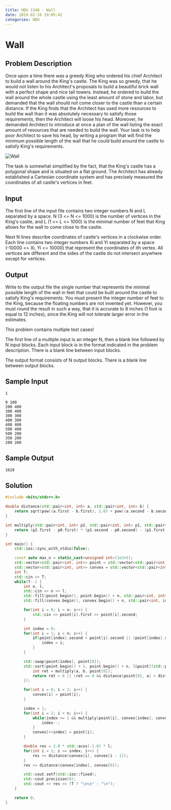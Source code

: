 ```yaml
---
title: HDU 1348 - Wall
date: 2019-02-16 19:05:42
categories: HDU
---
```

# Wall

<!--more-->

## Problem Description

Once upon a time there was a greedy King who ordered his chief Architect to build a wall around the King's castle. The King was so greedy, that he would not listen to his Architect's proposals to build a beautiful brick wall with a perfect shape and nice tall towers. Instead, he ordered to build the wall around the whole castle using the least amount of stone and labor, but demanded that the wall should not come closer to the castle than a certain distance. If the King finds that the Architect has used more resources to build the wall than it was absolutely necessary to satisfy those requirements, then the Architect will loose his head. Moreover, he demanded Architect to introduce at once a plan of the wall listing the exact amount of resources that are needed to build the wall.
Your task is to help poor Architect to save his head, by writing a program that will find the minimum possible length of the wall that he could build around the castle to satisfy King's requirements.

![Wall](http://acm.hdu.edu.cn/data/images/1348-1.gif)

The task is somewhat simplified by the fact, that the King's castle has a polygonal shape and is situated on a flat ground. The Architect has already established a Cartesian coordinate system and has precisely measured the coordinates of all castle's vertices in feet.

## Input

The first line of the input file contains two integer numbers N and L separated by a space. N (3 <= N <= 1000) is the number of vertices in the King's castle, and L (1 <= L <= 1000) is the minimal number of feet that King allows for the wall to come close to the castle.

Next N lines describe coordinates of castle's vertices in a clockwise order. Each line contains two integer numbers Xi and Yi separated by a space (-10000 <= Xi, Yi <= 10000) that represent the coordinates of ith vertex. All vertices are different and the sides of the castle do not intersect anywhere except for vertices.

## Output

Write to the output file the single number that represents the minimal possible length of the wall in feet that could be built around the castle to satisfy King's requirements. You must present the integer number of feet to the King, because the floating numbers are not invented yet. However, you must round the result in such a way, that it is accurate to 8 inches (1 foot is equal to 12 inches), since the King will not tolerate larger error in the estimates.

This problem contains multiple test cases!

The first line of a multiple input is an integer N, then a blank line followed by N input blocks. Each input block is in the format indicated in the problem description. There is a blank line between input blocks.

The output format consists of N output blocks. There is a blank line between output blocks.

## Sample Input

```
1

9 100
200 400
300 400
300 300
400 300
400 400
500 400
500 200
350 200
200 200
```

## Sample Output

```
1628
```

## Solution

```cpp
#include <bits/stdc++.h>

double distance(std::pair<int, int> a, std::pair<int, int> b) {
    return sqrt(pow((a.first - b.first), 2.0) + pow((a.second - b.second), 2.0));
}

int multiply(std::pair<int, int> p2, std::pair<int, int> p1, std::pair<int, int> p0) {
    return (p2.first - p0.first) * (p1.second - p0.second) - (p1.first - p0.first) * (p2.second - p0.second);
}

int main() {
    std::ios::sync_with_stdio(false);

    const auto max_n = static_cast<unsigned int>(1e3+5);
    std::vector<std::pair<int, int>> point = std::vector<std::pair<int, int>>(max_n);
    std::vector<std::pair<int, int>> convex = std::vector<std::pair<int, int>>(max_n);
    int T;
    std::cin >> T;
    while(T--) {
        int n, l;
        std::cin >> n >> l;
        std::fill(point.begin(), point.begin() + n, std::pair<int, int>(0, 0));
        std::fill(convex.begin(), convex.begin() + n, std::pair<int, int>(0, 0));

        for(int i = 0; i < n; i++) {
            std::cin >> point[i].first >> point[i].second;
        }

        int index = 0;
        for(int i = 1; i < n; i++) {
            if(point[index].second > point[i].second || (point[index].second == point[i].second && point[index].first > point[i].first)) {
                index = i;
            }
        }

        std::swap(point[index], point[0]);
        std::sort(point.begin() + 1, point.begin() + n, [&point](std::pair<int, int> a, std::pair<int, int> b) {
            int ret = multiply(a, b, point[0]);
            return ret > 0 || (ret == 0 && distance(point[0], a) < distance(point[0], b));
        });

        for(int i = 0; i < 2; i++) {
            convex[i] = point[i];
        }

        index = 1;
        for(int i = 2; i < n; i++) {
            while(index >= 1 && multiply(point[i], convex[index], convex[index - 1]) >= 0) {
                index--;
            }
            convex[++index] = point[i];
        }

        double res = 2.0 * std::acos(-1.0) * l;
        for(int i = 1; i <= index; i++) {
            res += distance(convex[i], convex[i - 1]);
        }
        res += distance(convex[index], convex[0]);

        std::cout.setf(std::ios::fixed);
        std::cout.precision(0);
        std::cout << res << (T ? "\n\n" : "\n");
    }

    return 0;
}
```